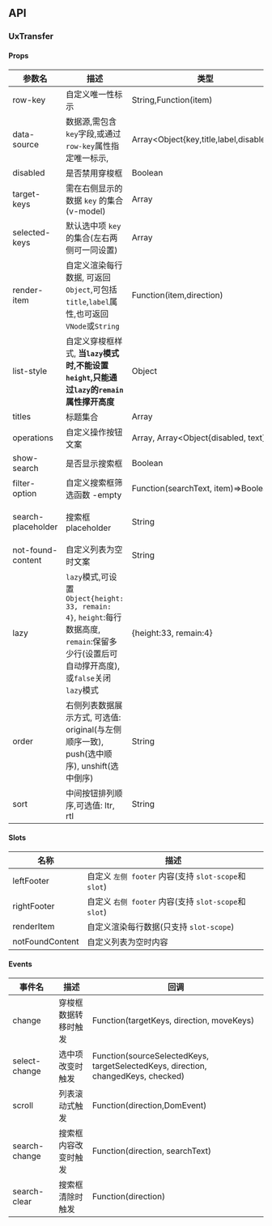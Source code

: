 ## API

### UxTransfer

#### Props

| 参数名             | 描述                                                                                                                                       | 类型                                         | 默认           |
| ------------------ | ------------------------------------------------------------------------------------------------------------------------------------------ | -------------------------------------------- | -------------- |
| row-key            | 自定义唯一性标示                                                                                                                           | String,Function(item)                        |                |
| data-source        | 数据源,需包含`key`字段,或通过`row-key`属性指定唯一标示,                                                                                    | Array<Object{key,title,label,disabled}>      |                |
| disabled           | 是否禁用穿梭框                                                                                                                             | Boolean                                      | false          |
| target-keys        | 需在右侧显示的数据 `key` 的集合(v-model)                                                                                                   | Array                                        |                |
| selected-keys      | 默认选中项 `key` 的集合(左右两侧可一同设置)                                                                                                | Array                                        |                |
| render-item        | 自定义渲染每行数据, 可返回`Object`,可包括`title`,`label`属性,也可返回`VNode`或`String`                                                     | Function(item,direction)                     |                |
| list-style         | 自定义穿梭框样式, **当`lazy`模式时,不能设置`height`,只能通过`lazy`的`remain`属性撑开高度**                                                 | Object                                       |                |
| titles             | 标题集合                                                                                                                                   | Array                                        |                |
| operations         | 自定义操作按钮文案                                                                                                                         | Array<String>, Array<Object{disabled, text}> | []             |
| show-search        | 是否显示搜索框                                                                                                                             | Boolean                                      | false          |  |
| filter-option      | 自定义搜索框筛选函数 -empty                                                                                                                | Function(searchText, item)=>Boolean          |                |
| search-placeholder | 搜索框 placeholder                                                                                                                         | String                                       | 请输入搜索内容 |
| not-found-content  | 自定义列表为空时文案                                                                                                                       | String                                       | 无匹配结果     |
| lazy               | `lazy`模式,可设置`Object{height: 33, remain: 4}`, `height`:每行数据高度, `remain`:保留多少行(设置后可自动撑开高度),或`false`关闭`lazy`模式 | {height:33, remain:4}                        |
| order              | 右侧列表数据展示方式, 可选值: original(与左侧顺序一致), push(选中顺序), unshift(选中倒序)                                                  | String                                       | original       |
| sort               | 中间按钮排列顺序,可选值: ltr, rtl                                                                                                          | String                                       | ltr            |

#### Slots

| 名称            | 描述                                                 |
| --------------- | ---------------------------------------------------- |
| leftFooter      | 自定义 `左侧 footer` 内容(支持 `slot-scope`和`slot`) |
| rightFooter     | 自定义 `右侧 footer` 内容(支持 `slot-scope`和`slot`) |
| renderItem      | 自定义渲染每行数据(只支持 `slot-scope`)              |
| notFoundContent | 自定义列表为空时内容                                 |

#### Events

| 事件名        | 描述                 | 回调                                                                              |
| ------------- | -------------------- | --------------------------------------------------------------------------------- |
| change        | 穿梭框数据转移时触发 | Function(targetKeys, direction, moveKeys)                                         |
| select-change | 选中项改变时触发     | Function(sourceSelectedKeys, targetSelectedKeys, direction, changedKeys, checked) |
| scroll        | 列表滚动式触发       | Function(direction,DomEvent)                                                      |
| search-change | 搜索框内容改变时触发 | Function(direction, searchText)                                                   |
| search-clear  | 搜索框清除时触发     | Function(direction)                                                               |
